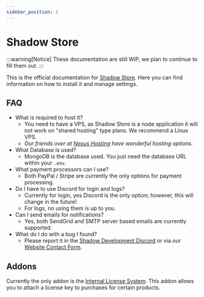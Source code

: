 ```yaml
---
sidebar_position: 1
---
```


# Shadow Store

:::warning[Notice]
These documentation are still WIP, we plan to continue to fill them out.
:::

This is the official documentation for [Shadow Store](https://shadowdevs.com/store/shadowstore). Here you can find information on how to install it and manage settings.

## FAQ

- What is required to host it?
  - You need to have a VPS, as Shadow Store is a node application it will not work on "shared hosting" type plans. We recommend a Linux VPS.
  - _Our friends over at [Nexus Hosting](https://nexushosting.io/cloud) have wonderful hosting options._
- What Database is used?
  - MongoDB is the database used. You just need the database URL within your `.env`.
- What payment processors can I use?
  - Both PayPal / Stripe are currently the only options for payment processing.
- Do I have to use Discord for login and logs?
  - Currently for login, yes Discord is the only option; however, this will change in the future!
  - For logs, no using them is up to you.
- Can I send emails for notifications?
  - Yes, both SendGrid and SMTP server based emails are currently supported.
- What do I do with a bug I found?
  - Please report it in the [Shadow Development Discord](https://shadowdevs.com/discord) or via our [Website Contact Form](https://shadowdevs.com/form/contactus).

## Addons

Currently the only addon is the [Internal License System](https://shadowdevs.com/store/shadowstore-licensesystem). This addon allows you to attach a license key to purchases for certain products.
